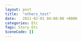 ```yaml
---
layout: post
title:  "others_test"
date:   2021-02-01 04:00:00 +0000
categories: Etc
Tags: Story Etc
SceneCode: []
---
```

